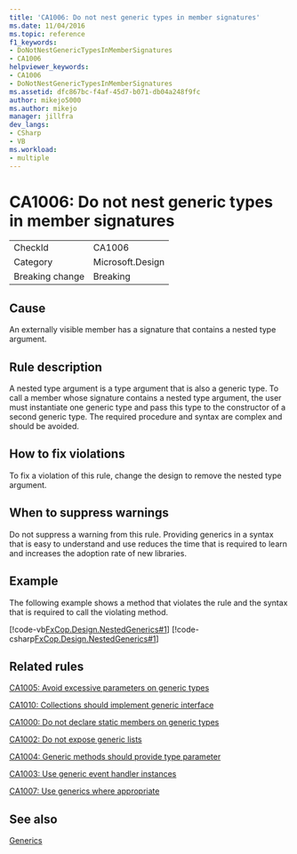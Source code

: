 ```yaml
---
title: 'CA1006: Do not nest generic types in member signatures'
ms.date: 11/04/2016
ms.topic: reference
f1_keywords:
- DoNotNestGenericTypesInMemberSignatures
- CA1006
helpviewer_keywords:
- CA1006
- DoNotNestGenericTypesInMemberSignatures
ms.assetid: dfc867bc-f4af-45d7-b071-db04a248f9fc
author: mikejo5000
ms.author: mikejo
manager: jillfra
dev_langs:
- CSharp
- VB
ms.workload:
- multiple
---
```

# CA1006: Do not nest generic types in member signatures

|||
|-|-|
|CheckId|CA1006|
|Category|Microsoft.Design|
|Breaking change|Breaking|

## Cause
An externally visible member has a signature that contains a nested type argument.

## Rule description
A nested type argument is a type argument that is also a generic type. To call a member whose signature contains a nested type argument, the user must instantiate one generic type and pass this type to the constructor of a second generic type. The required procedure and syntax are complex and should be avoided.

## How to fix violations
To fix a violation of this rule, change the design to remove the nested type argument.

## When to suppress warnings
Do not suppress a warning from this rule. Providing generics in a syntax that is easy to understand and use reduces the time that is required to learn and increases the adoption rate of new libraries.

## Example
The following example shows a method that violates the rule and the syntax that is required to call the violating method.

[!code-vb[FxCop.Design.NestedGenerics#1](../code-quality/codesnippet/VisualBasic/ca1006-do-not-nest-generic-types-in-member-signatures_1.vb)]
[!code-csharp[FxCop.Design.NestedGenerics#1](../code-quality/codesnippet/CSharp/ca1006-do-not-nest-generic-types-in-member-signatures_1.cs)]

## Related rules
[CA1005: Avoid excessive parameters on generic types](../code-quality/ca1005.md)

[CA1010: Collections should implement generic interface](../code-quality/ca1010.md)

[CA1000: Do not declare static members on generic types](../code-quality/ca1000.md)

[CA1002: Do not expose generic lists](../code-quality/ca1002.md)

[CA1004: Generic methods should provide type parameter](../code-quality/ca1004.md)

[CA1003: Use generic event handler instances](../code-quality/ca1003.md)

[CA1007: Use generics where appropriate](../code-quality/ca1007.md)

## See also
[Generics](/dotnet/csharp/programming-guide/generics/index)
